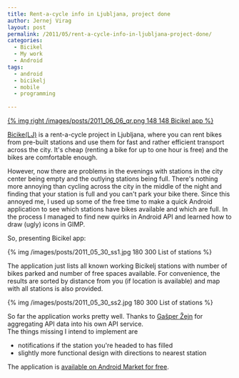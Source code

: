 ```yaml
---
title: Rent-a-cycle info in Ljubljana, project done
author: Jernej Virag
layout: post
permalink: /2011/05/rent-a-cycle-info-in-ljubljana-project-done/
categories:
  - Bicikel
  - My work
  - Android
tags:
  - android
  - bicikelj
  - mobile
  - programming
  
---
```


[{% img right /images/posts/2011_06_06_qr.png 148 148 Bicikel app %}][1]

[Bicike(LJ)][2] is a rent-a-cycle project in Ljubljana, where you can rent bikes from pre-built stations and use them for fast and rather efficient transport across the city. It's cheap (renting a bike for up to one hour is free) and the bikes are comfortable enough.

However, now there are problems in the evenings with stations in the city center being empty and the outlying stations being full. There's nothing more annoying than cycling across the city in the middle of the night and finding that your station is full and you can't park your bike there. Since this annoyed me, I used up some of the free time to make a quick Android application to see which stations have bikes available and which are full. In the process I managed to find new quirks in Android API and learned how to draw (ugly) icons in GIMP.

So, presenting Bicikel app:

{% img /images/posts/2011_05_30_ss1.jpg 180 300 List of stations %}

The application just lists all known working Bicikelj stations with number of bikes parked and number of free spaces available. For convenience, the results are sorted by distance from you (if location is available) and map with all stations is also provided.

{% img /images/posts/2011_05_30_ss2.jpg 180 300 List of stations %}

So far the application works pretty well. Thanks to [Gašper Žejn][3] for aggregating API data into his own API service.  
The things missing I intend to implement are

*   notifications if the station you're headed to has filled
*   slightly more functional design with directions to nearest station

The application is [available on Android Market for free][1].

 [1]: http://market.android.com/details?id=si.virag.bicikelj
 [2]: http://www.bicikelj.si/
 [3]: http://www.kiberpipa.org/~hruske/blog/?p=612